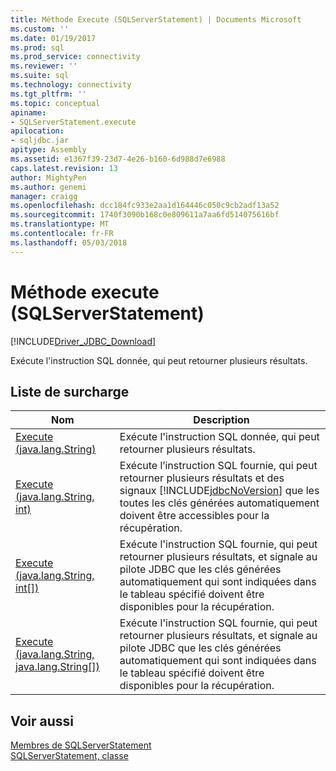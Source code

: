 ```yaml
---
title: Méthode Execute (SQLServerStatement) | Documents Microsoft
ms.custom: ''
ms.date: 01/19/2017
ms.prod: sql
ms.prod_service: connectivity
ms.reviewer: ''
ms.suite: sql
ms.technology: connectivity
ms.tgt_pltfrm: ''
ms.topic: conceptual
apiname:
- SQLServerStatement.execute
apilocation:
- sqljdbc.jar
apitype: Assembly
ms.assetid: e1367f39-23d7-4e26-b160-6d988d7e6988
caps.latest.revision: 13
author: MightyPen
ms.author: genemi
manager: craigg
ms.openlocfilehash: dcc184fc933e2aa1d164446c050c9cb2adf13a52
ms.sourcegitcommit: 1740f3090b168c0e809611a7aa6fd514075616bf
ms.translationtype: MT
ms.contentlocale: fr-FR
ms.lasthandoff: 05/03/2018
---
```

# <a name="execute-method-sqlserverstatement"></a>Méthode execute (SQLServerStatement)
[!INCLUDE[Driver_JDBC_Download](../../../includes/driver_jdbc_download.md)]

  Exécute l'instruction SQL donnée, qui peut retourner plusieurs résultats.  
  
## <a name="overload-list"></a>Liste de surcharge  
  
|Nom| Description|  
|----------|-----------------|  
|[Execute (java.lang.String)](../../../connect/jdbc/reference/execute-method-java-lang-string-sqlserverstatement.md)|Exécute l'instruction SQL donnée, qui peut retourner plusieurs résultats.|  
|[Execute (java.lang.String, int)](../../../connect/jdbc/reference/execute-method-java-lang-string-int.md)|Exécute l’instruction SQL fournie, qui peut retourner plusieurs résultats et des signaux [!INCLUDE[jdbcNoVersion](../../../includes/jdbcnoversion_md.md)] que les toutes les clés générées automatiquement doivent être accessibles pour la récupération.|  
|[Execute (java.lang.String, int&#91;&#93;)](../../../connect/jdbc/reference/execute-method-java-lang-string.md)|Exécute l'instruction SQL fournie, qui peut retourner plusieurs résultats, et signale au pilote JDBC que les clés générées automatiquement qui sont indiquées dans le tableau spécifié doivent être disponibles pour la récupération.|  
|[Execute (java.lang.String, java.lang.String&#91;&#93;)](../../../connect/jdbc/reference/execute-method-java-lang-string-java-lang-string.md)|Exécute l'instruction SQL fournie, qui peut retourner plusieurs résultats, et signale au pilote JDBC que les clés générées automatiquement qui sont indiquées dans le tableau spécifié doivent être disponibles pour la récupération.|  
  
## <a name="see-also"></a>Voir aussi  
 [Membres de SQLServerStatement](../../../connect/jdbc/reference/sqlserverstatement-members.md)   
 [SQLServerStatement, classe](../../../connect/jdbc/reference/sqlserverstatement-class.md)  
  
  
